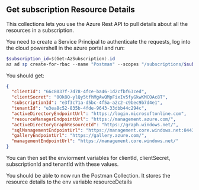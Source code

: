## Get subscription Resource Details

This collections lets you use the Azure Rest API to pull details about all the resources in a subscription.

You need to create a Service Principal to authenticate the requests, log into the cloud powershell in the azure portal and run:

``` powershell
$subscription_id=$(Get-AzSubscription).id
az ad sp create-for-rbac --name "Postman" --scopes "/subscriptions/$subscription_id" --role reader --sdk-auth

```

You should get:

``` json
{
  "clientId": "66c8037f-7d78-4fce-ba46-1d2cfbf63ced",
  "clientSecret": "0Ok8Q~ylQy5tfhMgAwQMpFixIv5fyGkwKMCOAc8T",
  "subscriptionId": "e3f3c71a-d5bc-4f5a-a2c2-c9bec9b7d4e1",
  "tenantId": "e3ea8c52-835b-4fde-9643-33dbb44c294c",
  "activeDirectoryEndpointUrl": "https://login.microsoftonline.com",
  "resourceManagerEndpointUrl": "https://management.azure.com/",
  "activeDirectoryGraphResourceId": "https://graph.windows.net/",
  "sqlManagementEndpointUrl": "https://management.core.windows.net:8443/",
  "galleryEndpointUrl": "https://gallery.azure.com/",
  "managementEndpointUrl": "https://management.core.windows.net/"
}

```

You can then set the enviorment variables for clientId, clientSecret, subscriptionId and tenantId with these values.

You should be able to now run the Postman Collection. It stores the resource details to the env variable resourceDetails